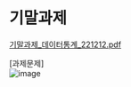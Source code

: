 # 기말과제

[기말과제_데이터통계_221212.pdf](https://github.com/hellojunho/Data_Statistics/files/10254476/_._221212.pdf)

[과제문제]  
![image](https://user-images.githubusercontent.com/104587537/208315523-68ecf53c-63ac-4f0a-a4e3-bdebcad26f9d.png)
